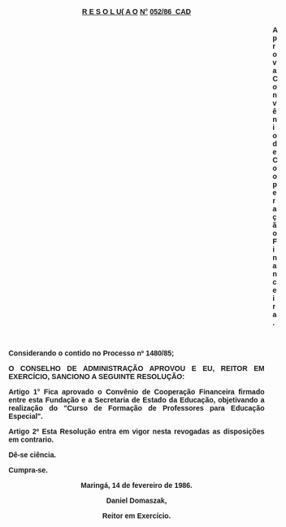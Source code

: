 <BODY>

<B><U><FONT FACE="Arial"><P ALIGN="CENTER">R E S O L U( A O</U> <U>N°</U> <U>052/86  CAD</P>
</U><P ALIGN="CENTER"></P><DIR>
<DIR>
<DIR>
<DIR>
<DIR>
<DIR>
<DIR>
<DIR>
<DIR>
<DIR>
<DIR>
<DIR>
<DIR>

<P ALIGN="JUSTIFY">Aprova Conv&ecirc;nio de Coopera&ccedil;&atilde;o Financeira.</P>
</B><P ALIGN="JUSTIFY"></P>
<P ALIGN="JUSTIFY">&nbsp;</P></DIR>
</DIR>
</DIR>
</DIR>
</DIR>
</DIR>
</DIR>
</DIR>
</DIR>
</DIR>
</DIR>
</DIR>
</DIR>

<P ALIGN="JUSTIFY">Considerando o contido no Processo nº 1480/85;</P>
<P ALIGN="JUSTIFY"></P>
<B><P ALIGN="JUSTIFY">O CONSELHO DE ADMINISTRA&Ccedil;&Atilde;O APROVOU E EU, REITOR EM  EXERC&Iacute;CIO, SANCIONO A SEGUINTE RESOLU&Ccedil;&Atilde;O:</P>
</B><P ALIGN="JUSTIFY"></P>
<B><P ALIGN="JUSTIFY">Artigo 1°</B>  Fica aprovado o Conv&ecirc;nio de Coopera&ccedil;&atilde;o Financeira firmado entre esta Funda&ccedil;&atilde;o e a Secretaria de Estado da Educa&ccedil;&atilde;o, objetivando a realiza&ccedil;&atilde;o do "Curso de Forma&ccedil;&atilde;o de Professores para Educa&ccedil;&atilde;o Especial".</P>
<B><P ALIGN="JUSTIFY">Artigo 2º</B>  Esta Resolu&ccedil;&atilde;o entra em vigor nesta revogadas as disposi&ccedil;&otilde;es em contrario.</P>
<P ALIGN="JUSTIFY">D&ecirc;-se ci&ecirc;ncia.</P>
<P ALIGN="JUSTIFY">Cumpra-se.</P>
<P ALIGN="JUSTIFY"></P>
<P ALIGN="CENTER">Maring&aacute;, 14 de fevereiro de 1986.</P>
<P ALIGN="CENTER"></P>
<P ALIGN="CENTER">Daniel Domaszak,</P>
<P ALIGN="CENTER">Reitor em Exerc&iacute;cio.</P></FONT></BODY>
